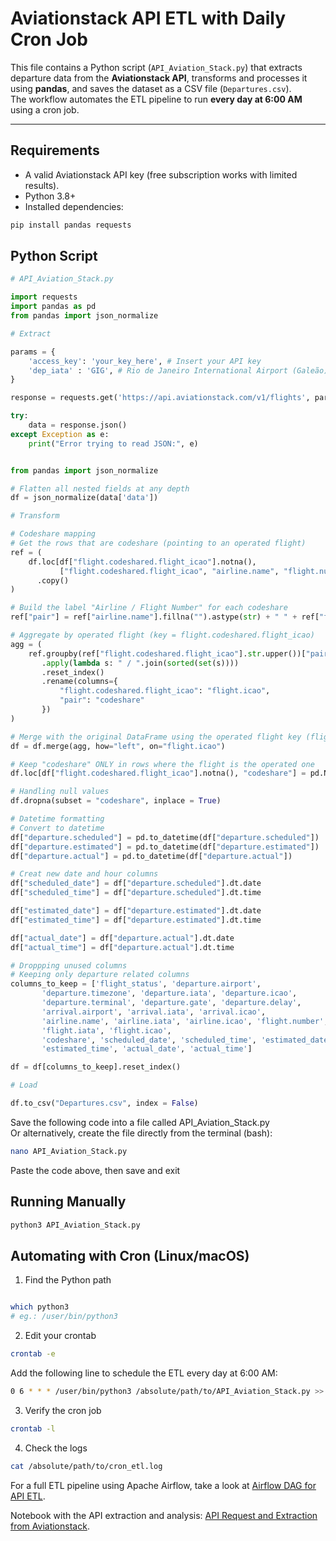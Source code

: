# Aviationstack API ETL with Daily Cron Job  
  
This file contains a Python script (`API_Aviation_Stack.py`) that extracts departure data from the **Aviationstack API**, transforms and processes it using **pandas**, and saves the dataset as a CSV file (`Departures.csv`).  
The workflow automates the ETL pipeline to run **every day at 6:00 AM** using a cron job.  
  
---  
  
## Requirements  
  
- A valid Aviationstack API key (free subscription works with limited results).  
- Python 3.8+  
- Installed dependencies:
   
```bash
pip install pandas requests
```
  
## Python Script  
  
```python
# API_Aviation_Stack.py

import requests
import pandas as pd
from pandas import json_normalize

# Extract

params = {
    'access_key': 'your_key_here', # Insert your API key
    'dep_iata' : 'GIG', # Rio de Janeiro International Airport (Galeão)
}

response = requests.get('https://api.aviationstack.com/v1/flights', params=params)

try:
    data = response.json()
except Exception as e:
    print("Error trying to read JSON:", e)


from pandas import json_normalize

# Flatten all nested fields at any depth
df = json_normalize(data['data'])

# Transform

# Codeshare mapping
# Get the rows that are codeshare (pointing to an operated flight)
ref = (
    df.loc[df["flight.codeshared.flight_icao"].notna(),
           ["flight.codeshared.flight_icao", "airline.name", "flight.number"]]
      .copy()
)

# Build the label "Airline / Flight Number" for each codeshare
ref["pair"] = ref["airline.name"].fillna("").astype(str) + " " + ref["flight.number"].astype(str)

# Aggregate by operated flight (key = flight.codeshared.flight_icao)
agg = (
    ref.groupby(ref["flight.codeshared.flight_icao"].str.upper())["pair"]
       .apply(lambda s: " / ".join(sorted(set(s))))
       .reset_index()
       .rename(columns={
           "flight.codeshared.flight_icao": "flight.icao",
           "pair": "codeshare"
       })
)

# Merge with the original DataFrame using the operated flight key (flight.icao)
df = df.merge(agg, how="left", on="flight.icao")

# Keep "codeshare" ONLY in rows where the flight is the operated one
df.loc[df["flight.codeshared.flight_icao"].notna(), "codeshare"] = pd.NA

# Handling null values
df.dropna(subset = "codeshare", inplace = True)

# Datetime formatting
# Convert to datetime
df["departure.scheduled"] = pd.to_datetime(df["departure.scheduled"])
df["departure.estimated"] = pd.to_datetime(df["departure.estimated"])
df["departure.actual"] = pd.to_datetime(df["departure.actual"])

# Creat new date and hour columns
df["scheduled_date"] = df["departure.scheduled"].dt.date
df["scheduled_time"] = df["departure.scheduled"].dt.time

df["estimated_date"] = df["departure.estimated"].dt.date
df["estimated_time"] = df["departure.estimated"].dt.time

df["actual_date"] = df["departure.actual"].dt.date
df["actual_time"] = df["departure.actual"].dt.time

# Droppping unused columns
# Keeping only departure related columns
columns_to_keep = ['flight_status', 'departure.airport',
       'departure.timezone', 'departure.iata', 'departure.icao',
       'departure.terminal', 'departure.gate', 'departure.delay',
       'arrival.airport', 'arrival.iata', 'arrival.icao',
       'airline.name', 'airline.iata', 'airline.icao', 'flight.number',
       'flight.iata', 'flight.icao',
       'codeshare', 'scheduled_date', 'scheduled_time', 'estimated_date',
       'estimated_time', 'actual_date', 'actual_time']

df = df[columns_to_keep].reset_index()

# Load

df.to_csv("Departures.csv", index = False)
```
  
Save the following code into a file called API_Aviation_Stack.py  
Or alternatively, create the file directly from the terminal (bash):  

```bash
nano API_Aviation_Stack.py
```  
Paste the code above, then save and exit  
  
## Running Manually  
  
```bash
python3 API_Aviation_Stack.py
```
  
## Automating with Cron (Linux/macOS)  
  
1. Find the Python path
```bash

which python3
# eg.: /user/bin/python3
```
  
2. Edit your crontab  
  
```bash
crontab -e
```
  
Add the following line to schedule the ETL every day at 6:00 AM:  
```bash
0 6 * * * /user/bin/python3 /absolute/path/to/API_Aviation_Stack.py >> /absolute/path/to/cron_etl.log 2>&1
```
  
3. Verify the cron job  
```bash
crontab -l
```
  
4. Check the logs  
```bash
cat /absolute/path/to/cron_etl.log
```
  
    
For a full ETL pipeline using Apache Airflow, take a look at [Airflow DAG for API ETL](https://github.com/rodolfoplng/Airflow-DAG-for-API-ETL-Process).
  
Notebook with the API extraction and analysis: [API Request and Extraction from Aviationstack](https://github.com/rodolfoplng/Portfolio/blob/main/API%20Request%20and%20Extraction%20Aviationstack.ipynb).
